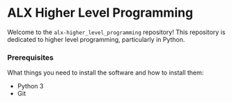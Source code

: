 # ALX Higher Level Programming

Welcome to the `alx-higher_level_programming` repository! This repository is dedicated to higher level programming, particularly in Python.

### Prerequisites

What things you need to install the software and how to install them:

- Python 3
- Git

